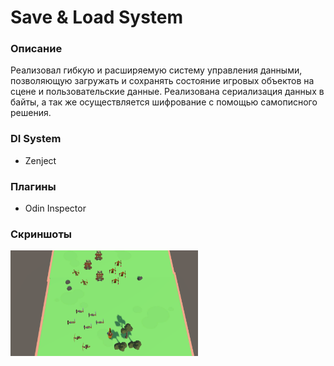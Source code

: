 # Save & Load System

### Описание
Реализовал гибкую и расширяемую систему управления данными, позволяющую загружать и сохранять состояние игровых объектов на сцене и пользовательские данные. Реализована сериализация данных в байты, а так же осуществляется шифрование с помощью самописного решения.

### DI System
- Zenject

### Плагины
- Odin Inspector

### Скриншоты
<img src="Assets/Resources/Screen.png" width="300">
